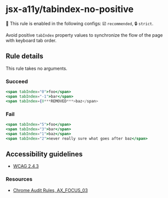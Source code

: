 # jsx-a11y/tabindex-no-positive

💼 This rule is enabled in the following configs: ☑️ `recommended`, 🔒 `strict`.

<!-- end auto-generated rule header -->

Avoid positive `tabIndex` property values to synchronize the flow of the page with keyboard tab order.

## Rule details

This rule takes no arguments.

### Succeed
```jsx
<span tabIndex="0">foo</span>
<span tabIndex="-1">bar</span>
<span tabIndex={0***REMOVED***>baz</span>
```

### Fail
```jsx
<span tabIndex="5">foo</span>
<span tabIndex="3">bar</span>
<span tabIndex="1">baz</span>
<span tabIndex="2">never really sure what goes after baz</span>
```

## Accessibility guidelines
- [WCAG 2.4.3](https://www.w3.org/WAI/WCAG21/Understanding/focus-order)

### Resources
- [Chrome Audit Rules, AX_FOCUS_03](https://github.com/GoogleChrome/accessibility-developer-tools/wiki/Audit-Rules#ax_focus_03)
